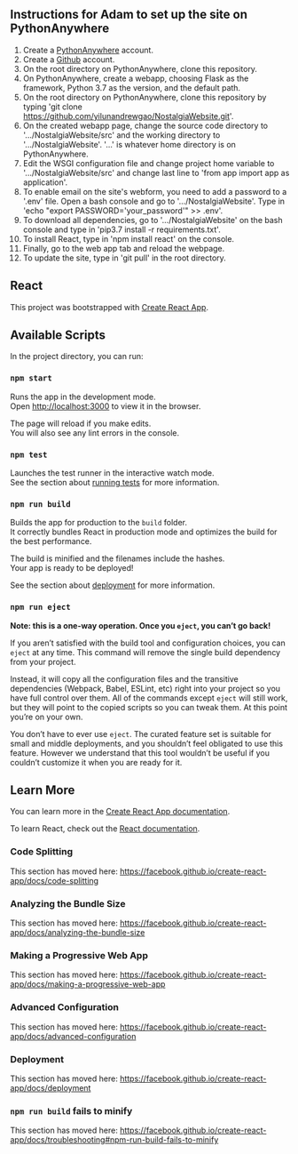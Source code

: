 ## Instructions for Adam to set up the site on PythonAnywhere

1. Create a [PythonAnywhere](https://www.pythonanywhere.com) account.
2. Create a [Github](https://github.com/) account.
3. On the root directory on PythonAnywhere, clone this repository.
4. On PythonAnywhere, create a webapp, choosing Flask as the framework, Python 3.7 as the version, and the default path.
5. On the root directory on PythonAnywhere, clone this repository by typing 'git clone https://github.com/yilunandrewgao/NostalgiaWebsite.git'.
6. On the created webapp page, change the source code directory to '.../NostalgiaWebsite/src' and the working directory to '.../NostalgiaWebsite'. 
'...' is whatever home directory is on PythonAnywhere.
7. Edit the WSGI configuration file and change project home variable to '.../NostalgiaWebsite/src' and change last line to 'from app import app as application'.
8. To enable email on the site's webform, you need to add a password to a '.env' file. Open a bash console and go to '.../NostalgiaWebsite'.
Type in 'echo "export PASSWORD='your_password'" >> .env'.
9. To download all dependencies, go to '.../NostalgiaWebsite' on the bash console and type in 'pip3.7 install -r requirements.txt'.
10. To install React, type in 'npm install react' on the console.
11. Finally, go to the web app tab and reload the webpage.
12. To update the site, type in 'git pull' in the root directory.


## React

This project was bootstrapped with [Create React App](https://github.com/facebook/create-react-app).

## Available Scripts

In the project directory, you can run:

### `npm start`

Runs the app in the development mode.<br>
Open [http://localhost:3000](http://localhost:3000) to view it in the browser.

The page will reload if you make edits.<br>
You will also see any lint errors in the console.

### `npm test`

Launches the test runner in the interactive watch mode.<br>
See the section about [running tests](https://facebook.github.io/create-react-app/docs/running-tests) for more information.

### `npm run build`

Builds the app for production to the `build` folder.<br>
It correctly bundles React in production mode and optimizes the build for the best performance.

The build is minified and the filenames include the hashes.<br>
Your app is ready to be deployed!

See the section about [deployment](https://facebook.github.io/create-react-app/docs/deployment) for more information.

### `npm run eject`

**Note: this is a one-way operation. Once you `eject`, you can’t go back!**

If you aren’t satisfied with the build tool and configuration choices, you can `eject` at any time. This command will remove the single build dependency from your project.

Instead, it will copy all the configuration files and the transitive dependencies (Webpack, Babel, ESLint, etc) right into your project so you have full control over them. All of the commands except `eject` will still work, but they will point to the copied scripts so you can tweak them. At this point you’re on your own.

You don’t have to ever use `eject`. The curated feature set is suitable for small and middle deployments, and you shouldn’t feel obligated to use this feature. However we understand that this tool wouldn’t be useful if you couldn’t customize it when you are ready for it.

## Learn More

You can learn more in the [Create React App documentation](https://facebook.github.io/create-react-app/docs/getting-started).

To learn React, check out the [React documentation](https://reactjs.org/).

### Code Splitting

This section has moved here: https://facebook.github.io/create-react-app/docs/code-splitting

### Analyzing the Bundle Size

This section has moved here: https://facebook.github.io/create-react-app/docs/analyzing-the-bundle-size

### Making a Progressive Web App

This section has moved here: https://facebook.github.io/create-react-app/docs/making-a-progressive-web-app

### Advanced Configuration

This section has moved here: https://facebook.github.io/create-react-app/docs/advanced-configuration

### Deployment

This section has moved here: https://facebook.github.io/create-react-app/docs/deployment

### `npm run build` fails to minify

This section has moved here: https://facebook.github.io/create-react-app/docs/troubleshooting#npm-run-build-fails-to-minify
